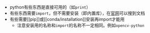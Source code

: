 - python有些东西是直接可用的（如`print`）
- 有些东西需要`import`，但不需要安装（即内置库），在[官网](https://docs.python.org/3/)可以搜到文档
- 有些需要[[pip]]或[[conda/installation]]安装再import才能用
  - 注意安装用的名称和`import`的名称不一定相同。例如`opencv-python`